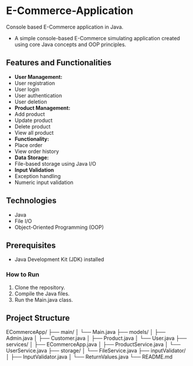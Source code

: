 # E-Commerce-Application
Console based E-Commerce application in Java.

* A simple console-based E-Commerce simulating application created using core Java concepts and OOP principles.

## Features and Functionalities

* **User Management:**
*   User registration
*   User login
*   User authentication
*   User deletion
* **Product Management:**
*   Add product
*   Update product
*   Delete product
*   View all product
* **Functionality:**
*   Place order
*   View order history
* **Data Storage:**
*   File-based storage using Java I/O
* **Input Validation**
*   Exception handling
*   Numeric input validation

## Technologies

* Java
* File I/O
* Object-Oriented Programming (OOP)

## Prerequisites

* Java Development Kit (JDK) installed

### How to Run

1.  Clone the repository.
2.  Compile the Java files.
3.  Run the Main.java class.

## Project Structure
ECommerceApp/
├── main/
│   └── Main.java
├── models/
│   ├── Admin.java
│   ├── Customer.java
│   ├── Product.java
│   └── User.java
├── services/
│   ├── ECommerceApp.java
│   ├── ProductService.java
│   └── UserService.java
├── storage/
│   └── FileService.java
├── inputValidator/
│   ├── InputValidator.java
│   └── ReturnValues.java
└── README.md

